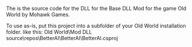 The is the source code 
for the DLL 
for the Base DLL Mod
for the game Old World
by Mohawk Games.

To use as-is, put this project into a subfolder of your Old World installation folder.
like this:
Old World\Mod DLL source\repos\BetterAI\BetterAI\BetterAI.csproj
